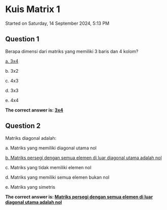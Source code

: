 # Kuis Matrix 1

Started on Saturday, 14 September 2024, 5:13 PM

## Question 1

Berapa dimensi dari matriks yang memiliki 3 baris dan 4 kolom?

<u>a. 3x4</u>

b. 3x2

c. 4x3

d. 3x3

e. 4x4

**The correct answer is: <u>3x4</u>**

## Question 2

Matriks diagonal adalah:

a. Matriks yang memiliki diagonal utama nol

<u>b. Matriks persegi dengan semua elemen di luar diagonal utama adalah nol</u>

c. Matriks yang tidak memiliki elemen nol

d. Matriks yang memiliki semua elemen bukan nol

e. Matriks yang simetris

**The correct answer is: <u>Matriks persegi dengan semua elemen di luar diagonal utama adalah nol</u>**

